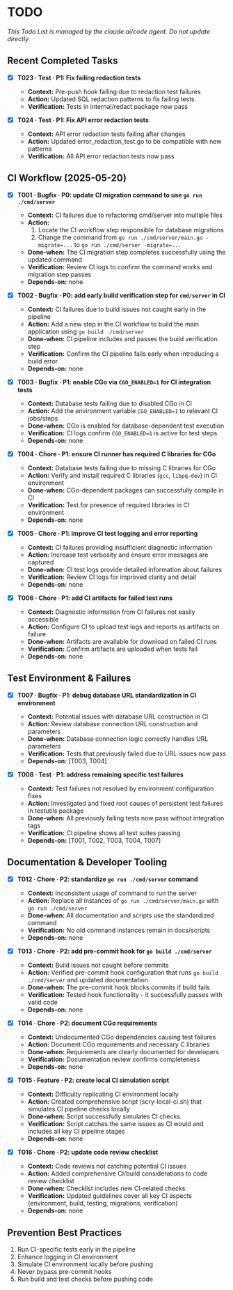 # TODO

*This Todo List is managed by the claude.ai/code agent. Do not update directly.*

## Recent Completed Tasks

- [x] **T023 · Test · P1: Fix failing redaction tests**
    - **Context:** Pre-push hook failing due to redaction test failures
    - **Action:** Updated SQL redaction patterns to fix failing tests
    - **Verification:** Tests in internal/redact package now pass

- [x] **T024 · Test · P1: Fix API error redaction tests**
    - **Context:** API error redaction tests failing after changes
    - **Action:** Updated error_redaction_test.go to be compatible with new patterns
    - **Verification:** All API error redaction tests now pass

## CI Workflow (2025-05-20)

- [x] **T001 · Bugfix · P0: update CI migration command to use `go run ./cmd/server`**
    - **Context:** CI failures due to refactoring cmd/server into multiple files
    - **Action:**
        1. Locate the CI workflow step responsible for database migrations
        2. Change the command from `go run ./cmd/server/main.go -migrate=...` to `go run ./cmd/server -migrate=...`
    - **Done‑when:** The CI migration step completes successfully using the updated command
    - **Verification:** Review CI logs to confirm the command works and migration step passes
    - **Depends‑on:** none

- [x] **T002 · Bugfix · P0: add early build verification step for `cmd/server` in CI**
    - **Context:** CI failures due to build issues not caught early in the pipeline
    - **Action:** Add a new step in the CI workflow to build the main application using `go build ./cmd/server`
    - **Done‑when:** CI pipeline includes and passes the build verification step
    - **Verification:** Confirm the CI pipeline fails early when introducing a build error
    - **Depends‑on:** none

- [x] **T003 · Bugfix · P1: enable CGo via `CGO_ENABLED=1` for CI integration tests**
    - **Context:** Database tests failing due to disabled CGo in CI
    - **Action:** Add the environment variable `CGO_ENABLED=1` to relevant CI jobs/steps
    - **Done‑when:** CGo is enabled for database-dependent test execution
    - **Verification:** CI logs confirm `CGO_ENABLED=1` is active for test steps
    - **Depends‑on:** none

- [x] **T004 · Chore · P1: ensure CI runner has required C libraries for CGo**
    - **Context:** Database tests failing due to missing C libraries for CGo
    - **Action:** Verify and install required C libraries (`gcc`, `libpq-dev`) in CI environment
    - **Done‑when:** CGo-dependent packages can successfully compile in CI
    - **Verification:** Test for presence of required libraries in CI environment
    - **Depends‑on:** none

- [x] **T005 · Chore · P1: improve CI test logging and error reporting**
    - **Context:** CI failures providing insufficient diagnostic information
    - **Action:** Increase test verbosity and ensure error messages are captured
    - **Done‑when:** CI test logs provide detailed information about failures
    - **Verification:** Review CI logs for improved clarity and detail
    - **Depends‑on:** none

- [x] **T006 · Chore · P1: add CI artifacts for failed test runs**
    - **Context:** Diagnostic information from CI failures not easily accessible
    - **Action:** Configure CI to upload test logs and reports as artifacts on failure
    - **Done‑when:** Artifacts are available for download on failed CI runs
    - **Verification:** Confirm artifacts are uploaded when tests fail
    - **Depends‑on:** none

## Test Environment & Failures

- [x] **T007 · Bugfix · P1: debug database URL standardization in CI environment**
    - **Context:** Potential issues with database URL construction in CI
    - **Action:** Review database connection URL construction and parameters
    - **Done‑when:** Database connection logic correctly handles URL parameters
    - **Verification:** Tests that previously failed due to URL issues now pass
    - **Depends‑on:** [T003, T004]

- [x] **T008 · Test · P1: address remaining specific test failures**
    - **Context:** Test failures not resolved by environment configuration fixes
    - **Action:** Investigated and fixed root causes of persistent test failures in testutils package
    - **Done‑when:** All previously failing tests now pass without integration tags
    - **Verification:** CI pipeline shows all test suites passing
    - **Depends‑on:** [T001, T002, T003, T004, T007]

## Documentation & Developer Tooling

- [x] **T012 · Chore · P2: standardize `go run ./cmd/server` command**
    - **Context:** Inconsistent usage of command to run the server
    - **Action:** Replace all instances of `go run ./cmd/server/main.go` with `go run ./cmd/server`
    - **Done‑when:** All documentation and scripts use the standardized command
    - **Verification:** No old command instances remain in docs/scripts
    - **Depends‑on:** none

- [x] **T013 · Chore · P2: add pre-commit hook for `go build ./cmd/server`**
    - **Context:** Build issues not caught before commits
    - **Action:** Verified pre-commit hook configuration that runs `go build ./cmd/server` and updated documentation
    - **Done‑when:** The pre-commit hook blocks commits if build fails
    - **Verification:** Tested hook functionality - it successfully passes with valid code
    - **Depends‑on:** none

- [x] **T014 · Chore · P2: document CGo requirements**
    - **Context:** Undocumented CGo dependencies causing test failures
    - **Action:** Document CGo requirements and necessary C libraries
    - **Done‑when:** Requirements are clearly documented for developers
    - **Verification:** Documentation review confirms completeness
    - **Depends‑on:** none

- [x] **T015 · Feature · P2: create local CI simulation script**
    - **Context:** Difficulty replicating CI environment locally
    - **Action:** Created comprehensive script (scry-local-ci.sh) that simulates CI pipeline checks locally
    - **Done‑when:** Script successfully simulates CI checks
    - **Verification:** Script catches the same issues as CI would and includes all key CI pipeline stages
    - **Depends‑on:** none

- [x] **T016 · Chore · P2: update code review checklist**
    - **Context:** Code reviews not catching potential CI issues
    - **Action:** Added comprehensive CI/build considerations to code review checklist
    - **Done‑when:** Checklist includes new CI-related checks
    - **Verification:** Updated guidelines cover all key CI aspects (environment, build, testing, migrations, verification)
    - **Depends‑on:** none

## Prevention Best Practices

1. Run CI-specific tests early in the pipeline
2. Enhance logging in CI environment
3. Simulate CI environment locally before pushing
4. Never bypass pre-commit hooks
5. Run build and test checks before pushing code
